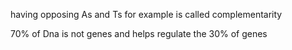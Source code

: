 having opposing As and Ts for example is called complementarity

70% of Dna is not genes and helps regulate the 30% of genes